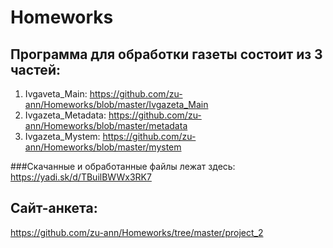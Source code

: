 # Homeworks

## Программа для обработки газеты состоит из 3 частей:

  1. Ivgaveta_Main: https://github.com/zu-ann/Homeworks/blob/master/Ivgazeta_Main
  2. Ivgazeta_Metadata: https://github.com/zu-ann/Homeworks/blob/master/metadata
  3. Ivgazeta_Mystem: https://github.com/zu-ann/Homeworks/blob/master/mystem

  ###Cкачанные и обработанные файлы лежат здесь: https://yadi.sk/d/TBuilBWWx3RK7

## Сайт-анкета:
  https://github.com/zu-ann/Homeworks/tree/master/project_2
